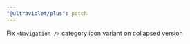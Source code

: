 ```yaml
---
"@ultraviolet/plus": patch
---
```


Fix `<Navigation />` category icon variant on collapsed version
